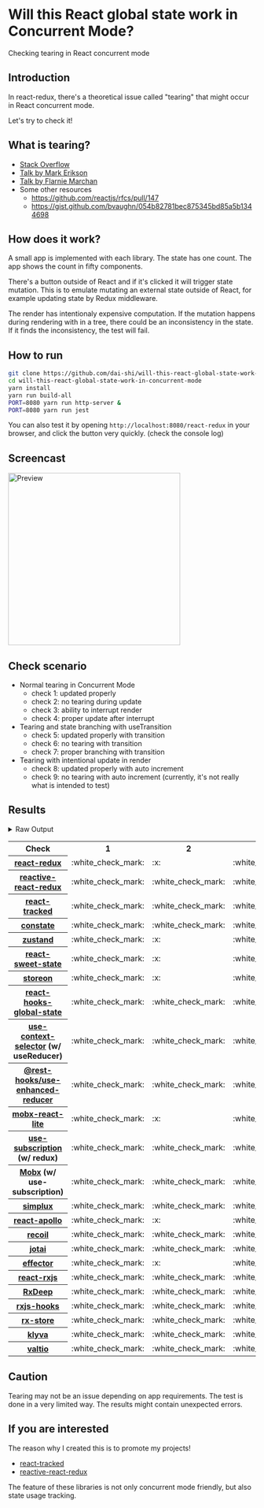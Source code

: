 # Will this React global state work in Concurrent Mode?

Checking tearing in React concurrent mode

## Introduction

In react-redux, there's a theoretical issue called "tearing"
that might occur in React concurrent mode.

Let's try to check it!

## What is tearing?

- [Stack Overflow](https://stackoverflow.com/questions/54891675/what-is-tearing-in-the-context-of-the-react-redux)
- [Talk by Mark Erikson](https://www.youtube.com/watch?v=yOZ4Ml9LlWE&t=933s)
- [Talk by Flarnie Marchan](https://www.youtube.com/watch?v=V1Ly-8Z1wQA&t=1079s)
- Some other resources
  - https://github.com/reactjs/rfcs/pull/147
  - https://gist.github.com/bvaughn/054b82781bec875345bd85a5b1344698

## How does it work?

A small app is implemented with each library.
The state has one count.
The app shows the count in fifty components.

There's a button outside of React and
if it's clicked it will trigger state mutation.
This is to emulate mutating an external state outside of React,
for example updating state by Redux middleware.

The render has intentionaly expensive computation.
If the mutation happens during rendering with in a tree,
there could be an inconsistency in the state.
If it finds the inconsistency, the test will fail.

## How to run

```bash
git clone https://github.com/dai-shi/will-this-react-global-state-work-in-concurrent-mode.git
cd will-this-react-global-state-work-in-concurrent-mode
yarn install
yarn run build-all
PORT=8080 yarn run http-server &
PORT=8080 yarn run jest
```

You can also test it by opening `http://localhost:8080/react-redux`
in your browser, and click the button very quickly. (check the console log)

## Screencast

<img src="https://user-images.githubusercontent.com/490574/61502196-ce109200-aa0d-11e9-9efc-6203545d367c.gif" alt="Preview" width="350" />

## Check scenario

- Normal tearing in Concurrent Mode
  - check 1: updated properly
  - check 2: no tearing during update
  - check 3: ability to interrupt render
  - check 4: proper update after interrupt
- Tearing and state branching with useTransition
  - check 5: updated properly with transition
  - check 6: no tearing with transition
  - check 7: proper branching with transition
- Tearing with intentional update in render
  - check 8: updated properly with auto increment
  - check 9: no tearing with auto increment (currently, it's not really what is intended to test)

## Results

<details>
<summary>Raw Output</summary>

```
  react-redux
    check with events from outside
      ✓ check 1: updated properly (2238 ms)
      ✕ check 2: no tearing during update (4 ms)
      ✓ check 3: ability to interrupt render (1 ms)
      ✓ check 4: proper update after interrupt (1207 ms)
    check with useTransition
      ✓ check 5: updated properly with transition (2315 ms)
      ✕ check 6: no tearing with transition (94 ms)
      ✕ check 7: proper branching with transition (5972 ms)
    check with intensive auto increment
      ✓ check 8: updated properly with auto increment (3241 ms)
      ✕ check 9: no tearing with auto increment (2 ms)
  redux-use-mutable-source
    check with events from outside
      ✓ check 1: updated properly (2213 ms)
      ✓ check 2: no tearing during update (1 ms)
      ✓ check 3: ability to interrupt render (1 ms)
      ✓ check 4: proper update after interrupt (1231 ms)
    check with useTransition
      ✓ check 5: updated properly with transition (2290 ms)
      ✓ check 6: no tearing with transition (86 ms)
      ✕ check 7: proper branching with transition (6066 ms)
    check with intensive auto increment
      ✓ check 8: updated properly with auto increment (3316 ms)
      ✕ check 9: no tearing with auto increment (2 ms)
  reactive-react-redux
    check with events from outside
      ✓ check 1: updated properly (3334 ms)
      ✓ check 2: no tearing during update (1 ms)
      ✓ check 3: ability to interrupt render
      ✓ check 4: proper update after interrupt (2257 ms)
    check with useTransition
      ✓ check 5: updated properly with transition (2303 ms)
      ✓ check 6: no tearing with transition (96 ms)
      ✕ check 7: proper branching with transition (5936 ms)
    check with intensive auto increment
      ✓ check 8: updated properly with auto increment (3316 ms)
      ✕ check 9: no tearing with auto increment (1 ms)
  react-tracked
    check with events from outside
      ✓ check 1: updated properly (3349 ms)
      ✓ check 2: no tearing during update (1 ms)
      ✓ check 3: ability to interrupt render
      ✓ check 4: proper update after interrupt (2253 ms)
    check with useTransition
      ✕ check 5: updated properly with transition (2493 ms)
      ✓ check 6: no tearing with transition (842 ms)
      ✓ check 7: proper branching with transition (5450 ms)
    check with intensive auto increment
      ✓ check 8: updated properly with auto increment (4313 ms)
      ✓ check 9: no tearing with auto increment (1 ms)
  constate
    check with events from outside
      ✓ check 1: updated properly (3252 ms)
      ✓ check 2: no tearing during update (1 ms)
      ✓ check 3: ability to interrupt render
      ✓ check 4: proper update after interrupt (1232 ms)
    check with useTransition
      ✓ check 5: updated properly with transition (2502 ms)
      ✓ check 6: no tearing with transition (89 ms)
      ✓ check 7: proper branching with transition (3275 ms)
    check with intensive auto increment
      ✓ check 8: updated properly with auto increment (3761 ms)
      ✓ check 9: no tearing with auto increment (2 ms)
  zustand
    check with events from outside
      ✓ check 1: updated properly (2887 ms)
      ✕ check 2: no tearing during update (2 ms)
      ✓ check 3: ability to interrupt render
      ✓ check 4: proper update after interrupt (1404 ms)
    check with useTransition
      ✓ check 5: updated properly with transition (2316 ms)
      ✕ check 6: no tearing with transition (81 ms)
      ✕ check 7: proper branching with transition (5937 ms)
    check with intensive auto increment
      ✓ check 8: updated properly with auto increment (3942 ms)
      ✕ check 9: no tearing with auto increment (2 ms)
  react-sweet-state
    check with events from outside
      ✓ check 1: updated properly (3668 ms)
      ✕ check 2: no tearing during update (1 ms)
      ✓ check 3: ability to interrupt render (1 ms)
      ✓ check 4: proper update after interrupt (2739 ms)
    check with useTransition
      ✓ check 5: updated properly with transition (3663 ms)
      ✓ check 6: no tearing with transition (85 ms)
      ✕ check 7: proper branching with transition (6161 ms)
    check with intensive auto increment
      ✓ check 8: updated properly with auto increment (2579 ms)
      ✕ check 9: no tearing with auto increment (20 ms)
  storeon
    check with events from outside
      ✓ check 1: updated properly (2548 ms)
      ✕ check 2: no tearing during update (2 ms)
      ✓ check 3: ability to interrupt render
      ✓ check 4: proper update after interrupt (1561 ms)
    check with useTransition
      ✓ check 5: updated properly with transition (2505 ms)
      ✓ check 6: no tearing with transition (87 ms)
      ✕ check 7: proper branching with transition (6072 ms)
    check with intensive auto increment
      ✓ check 8: updated properly with auto increment (4200 ms)
      ✕ check 9: no tearing with auto increment (1 ms)
  react-hooks-global-state
    check with events from outside
      ✓ check 1: updated properly (4228 ms)
      ✓ check 2: no tearing during update (1 ms)
      ✓ check 3: ability to interrupt render (1 ms)
      ✓ check 4: proper update after interrupt (1487 ms)
    check with useTransition
      ✓ check 5: updated properly with transition (2446 ms)
      ✓ check 6: no tearing with transition (207 ms)
      ✕ check 7: proper branching with transition (6332 ms)
    check with intensive auto increment
      ✓ check 8: updated properly with auto increment (4025 ms)
      ✕ check 9: no tearing with auto increment (1 ms)
  use-context-selector
    check with events from outside
      ✓ check 1: updated properly (4111 ms)
      ✓ check 2: no tearing during update (1 ms)
      ✓ check 3: ability to interrupt render
      ✓ check 4: proper update after interrupt (2778 ms)
    check with useTransition
      ✕ check 5: updated properly with transition (2461 ms)
      ✓ check 6: no tearing with transition (1390 ms)
      ✓ check 7: proper branching with transition (6169 ms)
    check with intensive auto increment
      ✓ check 8: updated properly with auto increment (5177 ms)
      ✓ check 9: no tearing with auto increment (1 ms)
  use-enhanced-reducer
    check with events from outside
      ✓ check 1: updated properly (2735 ms)
      ✓ check 2: no tearing during update (2 ms)
      ✓ check 3: ability to interrupt render
      ✓ check 4: proper update after interrupt (1298 ms)
    check with useTransition
      ✓ check 5: updated properly with transition (2440 ms)
      ✓ check 6: no tearing with transition (79 ms)
      ✓ check 7: proper branching with transition (4031 ms)
    check with intensive auto increment
      ✓ check 8: updated properly with auto increment (3469 ms)
      ✓ check 9: no tearing with auto increment (1 ms)
  mobx-react-lite
    check with events from outside
      ✓ check 1: updated properly (2451 ms)
      ✕ check 2: no tearing during update (1 ms)
      ✓ check 3: ability to interrupt render
      ✓ check 4: proper update after interrupt (1363 ms)
    check with useTransition
      ✓ check 5: updated properly with transition (2516 ms)
      ✕ check 6: no tearing with transition (79 ms)
      ✕ check 7: proper branching with transition (6217 ms)
    check with intensive auto increment
      ✓ check 8: updated properly with auto increment (2400 ms)
      ✕ check 9: no tearing with auto increment (2 ms)
  use-subscription
    check with events from outside
      ✓ check 1: updated properly (2930 ms)
      ✓ check 2: no tearing during update (1 ms)
      ✓ check 3: ability to interrupt render
      ✓ check 4: proper update after interrupt (1456 ms)
    check with useTransition
      ✓ check 5: updated properly with transition (2445 ms)
      ✓ check 6: no tearing with transition (243 ms)
      ✕ check 7: proper branching with transition (6346 ms)
    check with intensive auto increment
      ✓ check 8: updated properly with auto increment (3707 ms)
      ✕ check 9: no tearing with auto increment (3 ms)
  mobx-use-sub
    check with events from outside
      ✓ check 1: updated properly (2444 ms)
      ✓ check 2: no tearing during update (1 ms)
      ✓ check 3: ability to interrupt render
      ✓ check 4: proper update after interrupt (1192 ms)
    check with useTransition
      ✓ check 5: updated properly with transition (2458 ms)
      ✓ check 6: no tearing with transition (214 ms)
      ✕ check 7: proper branching with transition (6269 ms)
    check with intensive auto increment
      ✓ check 8: updated properly with auto increment (2645 ms)
      ✕ check 9: no tearing with auto increment (1 ms)
  react-state
    check with events from outside
      ✓ check 1: updated properly (3462 ms)
      ✓ check 2: no tearing during update (2 ms)
      ✓ check 3: ability to interrupt render
      ✓ check 4: proper update after interrupt (1521 ms)
    check with useTransition
      ✓ check 5: updated properly with transition (2648 ms)
      ✓ check 6: no tearing with transition (84 ms)
      ✓ check 7: proper branching with transition (3768 ms)
    check with intensive auto increment
      ✓ check 8: updated properly with auto increment (3709 ms)
      ✓ check 9: no tearing with auto increment (1 ms)
  simplux
    check with events from outside
      ✓ check 1: updated properly (2265 ms)
      ✓ check 2: no tearing during update (1 ms)
      ✓ check 3: ability to interrupt render
      ✓ check 4: proper update after interrupt (1215 ms)
    check with useTransition
      ✓ check 5: updated properly with transition (2439 ms)
      ✓ check 6: no tearing with transition (83 ms)
      ✕ check 7: proper branching with transition (6123 ms)
    check with intensive auto increment
      ✓ check 8: updated properly with auto increment (2177 ms)
      ✓ check 9: no tearing with auto increment
  react-apollo
    check with events from outside
      ✓ check 1: updated properly (3276 ms)
      ✕ check 2: no tearing during update (1 ms)
      ✓ check 3: ability to interrupt render
      ✓ check 4: proper update after interrupt (1207 ms)
    check with useTransition
      ✓ check 5: updated properly with transition (2444 ms)
      ✕ check 6: no tearing with transition (789 ms)
      ✕ check 7: proper branching with transition (6008 ms)
    check with intensive auto increment
      ✓ check 8: updated properly with auto increment (3050 ms)
      ✕ check 9: no tearing with auto increment (1 ms)
  recoil
    check with events from outside
      ✓ check 1: updated properly (2208 ms)
      ✓ check 2: no tearing during update (1 ms)
      ✓ check 3: ability to interrupt render
      ✓ check 4: proper update after interrupt (2218 ms)
    check with useTransition
      ✕ check 5: updated properly with transition (2549 ms)
      ✓ check 6: no tearing with transition (827 ms)
      ✕ check 7: proper branching with transition (6109 ms)
    check with intensive auto increment
      ✓ check 8: updated properly with auto increment (3165 ms)
      ✓ check 9: no tearing with auto increment (1 ms)
  jotai
    check with events from outside
      ✓ check 1: updated properly (2320 ms)
      ✓ check 2: no tearing during update (20 ms)
      ✓ check 3: ability to interrupt render
      ✓ check 4: proper update after interrupt (1309 ms)
    check with useTransition
      ✓ check 5: updated properly with transition (2587 ms)
      ✓ check 6: no tearing with transition (147 ms)
      ✕ check 7: proper branching with transition (6247 ms)
    check with intensive auto increment
      ✓ check 8: updated properly with auto increment (2443 ms)
      ✓ check 9: no tearing with auto increment (22 ms)
  effector
    check with events from outside
      ✓ check 1: updated properly (3300 ms)
      ✕ check 2: no tearing during update (2 ms)
      ✓ check 3: ability to interrupt render
      ✓ check 4: proper update after interrupt (2158 ms)
    check with useTransition
      ✓ check 5: updated properly with transition (3137 ms)
      ✕ check 6: no tearing with transition (77 ms)
      ✕ check 7: proper branching with transition (5997 ms)
    check with intensive auto increment
      ✓ check 8: updated properly with auto increment (2341 ms)
      ✕ check 9: no tearing with auto increment (18 ms)
  react-rxjs
    check with events from outside
      ✓ check 1: updated properly (3293 ms)
      ✓ check 2: no tearing during update (1 ms)
      ✓ check 3: ability to interrupt render
      ✓ check 4: proper update after interrupt (1235 ms)
    check with useTransition
      ✓ check 5: updated properly with transition (2316 ms)
      ✓ check 6: no tearing with transition (46 ms)
      ✕ check 7: proper branching with transition (5933 ms)
    check with intensive auto increment
      ✓ check 8: updated properly with auto increment (3215 ms)
      ✓ check 9: no tearing with auto increment (1 ms)
  rxdeep
    check with events from outside
      ✓ check 1: updated properly (3197 ms)
      ✓ check 2: no tearing during update
      ✓ check 3: ability to interrupt render (1 ms)
      ✓ check 4: proper update after interrupt (2180 ms)
    check with useTransition
      ✓ check 5: updated properly with transition (2329 ms)
      ✓ check 6: no tearing with transition (43 ms)
      ✕ check 7: proper branching with transition (5941 ms)
    check with intensive auto increment
      ✓ check 8: updated properly with auto increment (3240 ms)
      ✕ check 9: no tearing with auto increment (3 ms)
  rxjs-hooks
    check with events from outside
      ✓ check 1: updated properly (3303 ms)
      ✓ check 2: no tearing during update (1 ms)
      ✓ check 3: ability to interrupt render
      ✓ check 4: proper update after interrupt (1309 ms)
    check with useTransition
      ✓ check 5: updated properly with transition (2552 ms)
      ✓ check 6: no tearing with transition (848 ms)
      ✕ check 7: proper branching with transition (6123 ms)
    check with intensive auto increment
      ✓ check 8: updated properly with auto increment (3158 ms)
      ✓ check 9: no tearing with auto increment (1 ms)
  rx-store
    check with events from outside
      ✓ check 1: updated properly (3179 ms)
      ✓ check 2: no tearing during update (1 ms)
      ✓ check 3: ability to interrupt render
      ✓ check 4: proper update after interrupt (1182 ms)
    check with useTransition
      ✓ check 5: updated properly with transition (2509 ms)
      ✓ check 6: no tearing with transition (825 ms)
      ✕ check 7: proper branching with transition (6131 ms)
    check with intensive auto increment
      ✓ check 8: updated properly with auto increment (3166 ms)
      ✓ check 9: no tearing with auto increment (1 ms)
  klyva
    check with events from outside
      ✓ check 1: updated properly (3308 ms)
      ✓ check 2: no tearing during update
      ✓ check 3: ability to interrupt render (1 ms)
      ✓ check 4: proper update after interrupt (1143 ms)
    check with useTransition
      ✓ check 5: updated properly with transition (2417 ms)
      ✓ check 6: no tearing with transition (129 ms)
      ✕ check 7: proper branching with transition (6242 ms)
    check with intensive auto increment
      ✓ check 8: updated properly with auto increment (3251 ms)
      ✕ check 9: no tearing with auto increment (2 ms)
  valtio
    check with events from outside
      ✓ check 1: updated properly (3315 ms)
      ✓ check 2: no tearing during update (1 ms)
      ✓ check 3: ability to interrupt render
      ✓ check 4: proper update after interrupt (1256 ms)
    check with useTransition
      ✓ check 5: updated properly with transition (2399 ms)
      ✓ check 6: no tearing with transition (845 ms)
      ✕ check 7: proper branching with transition (6122 ms)
    check with intensive auto increment
      ✓ check 8: updated properly with auto increment (3142 ms)
      ✓ check 9: no tearing with auto increment (1 ms)
```

</details>

<table>
  <tr>
    <th>Check</th>
    <th>1</th>
    <th>2</th>
    <th>3</th>
    <th>4</th>
    <th>5</th>
    <th>6</th>
    <th>7</th>
    <th>8</th>
    <th>9</th>
  </tr>

  <tr>
    <th><a href="https://react-redux.js.org">react-redux</a></th>
    <td>:white_check_mark:</td>
    <td>:x:</td>
    <td>:white_check_mark:</td>
    <td>:white_check_mark:</td>
    <td>:white_check_mark:</td>
    <td>:x:</td>
    <td>:x:</td>
    <td>:white_check_mark:</td>
    <td>:x:</td>
  </tr>

  <tr>
    <th><a href="https://github.com/dai-shi/reactive-react-redux">reactive-react-redux</a></th>
    <td>:white_check_mark:</td>
    <td>:white_check_mark:</td>
    <td>:white_check_mark:</td>
    <td>:white_check_mark:</td>
    <td>:white_check_mark:</td>
    <td>:white_check_mark:</td>
    <td>:x:</td>
    <td>:white_check_mark:</td>
    <td>:x:</td>
  </tr>

  </tr>
    <th><a href="https://react-tracked.js.org">react-tracked</a></th>
    <td>:white_check_mark:</td>
    <td>:white_check_mark:</td>
    <td>:white_check_mark:</td>
    <td>:white_check_mark:</td>
    <td>:x:</td>
    <td>:white_check_mark:</td>
    <td>:white_check_mark:</td>
    <td>:white_check_mark:</td>
    <td>:white_check_mark:</td>
  </tr>

  </tr>
    <th><a href="https://github.com/diegohaz/constate">constate</a></th>
    <td>:white_check_mark:</td>
    <td>:white_check_mark:</td>
    <td>:white_check_mark:</td>
    <td>:white_check_mark:</td>
    <td>:white_check_mark:</td>
    <td>:white_check_mark:</td>
    <td>:white_check_mark:</td>
    <td>:white_check_mark:</td>
    <td>:white_check_mark:</td>
  </tr>

  </tr>
    <th><a href="https://github.com/react-spring/zustand">zustand</a></th>
    <td>:white_check_mark:</td>
    <td>:x:</td>
    <td>:white_check_mark:</td>
    <td>:white_check_mark:</td>
    <td>:white_check_mark:</td>
    <td>:x:</td>
    <td>:x:</td>
    <td>:white_check_mark:</td>
    <td>:x:</td>
  </tr>

  </tr>
    <th><a href="https://github.com/atlassian/react-sweet-state">react-sweet-state</a></th>
    <td>:white_check_mark:</td>
    <td>:x:</td>
    <td>:white_check_mark:</td>
    <td>:white_check_mark:</td>
    <td>:white_check_mark:</td>
    <td>:white_check_mark:</td>
    <td>:x:</td>
    <td>:white_check_mark:</td>
    <td>:x:</td>
  </tr>

  </tr>
    <th><a href="https://github.com/storeon/storeon">storeon</a></th>
    <td>:white_check_mark:</td>
    <td>:x:</td>
    <td>:white_check_mark:</td>
    <td>:white_check_mark:</td>
    <td>:white_check_mark:</td>
    <td>:white_check_mark:</td>
    <td>:x:</td>
    <td>:white_check_mark:</td>
    <td>:x:</td>
  </tr>

  </tr>
    <th><a href="https://github.com/dai-shi/react-hooks-global-state">react-hooks-global-state</a></th>
    <td>:white_check_mark:</td>
    <td>:white_check_mark:</td>
    <td>:white_check_mark:</td>
    <td>:white_check_mark:</td>
    <td>:white_check_mark:</td>
    <td>:white_check_mark:</td>
    <td>:x:</td>
    <td>:white_check_mark:</td>
    <td>:x:</td>
  </tr>

  </tr>
    <th><a href="https://github.com/dai-shi/use-context-selector">use-context-selector</a> (w/ useReducer)</th>
    <td>:white_check_mark:</td>
    <td>:white_check_mark:</td>
    <td>:white_check_mark:</td>
    <td>:white_check_mark:</td>
    <td>:x:</td>
    <td>:white_check_mark:</td>
    <td>:white_check_mark:</td>
    <td>:white_check_mark:</td>
    <td>:white_check_mark:</td>
  </tr>

  <tr>
    <th><a href="https://github.com/coinbase/rest-hooks/tree/master/packages/use-enhanced-reducer">@rest-hooks/use-enhanced-reducer</a></th>
    <td>:white_check_mark:</td>
    <td>:white_check_mark:</td>
    <td>:white_check_mark:</td>
    <td>:white_check_mark:</td>
    <td>:white_check_mark:</td>
    <td>:white_check_mark:</td>
    <td>:white_check_mark:</td>
    <td>:white_check_mark:</td>
    <td>:white_check_mark:</td>
  </tr>

  </tr>
    <th><a href="https://github.com/mobxjs/mobx-react-lite">mobx-react-lite</a></th>
    <td>:white_check_mark:</td>
    <td>:x:</td>
    <td>:white_check_mark:</td>
    <td>:white_check_mark:</td>
    <td>:white_check_mark:</td>
    <td>:x:</td>
    <td>:x:</td>
    <td>:white_check_mark:</td>
    <td>:x:</td>
  </tr>

  </tr>
    <th><a href="https://github.com/facebook/react/tree/master/packages/use-subscription">use-subscription</a> (w/ redux)</th>
    <td>:white_check_mark:</td>
    <td>:white_check_mark:</td>
    <td>:white_check_mark:</td>
    <td>:white_check_mark:</td>
    <td>:white_check_mark:</td>
    <td>:white_check_mark:</td>
    <td>:x:</td>
    <td>:white_check_mark:</td>
    <td>:x:</td>
  </tr>

  <tr>
    <th><a href="https://mobx.js.org/">Mobx</a> (w/ use-subscription)</th>
    <td>:white_check_mark:</td>
    <td>:white_check_mark:</td>
    <td>:white_check_mark:</td>
    <td>:white_check_mark:</td>
    <td>:white_check_mark:</td>
    <td>:white_check_mark:</td>
    <td>:x:</td>
    <td>:white_check_mark:</td>
    <td>:x:</td>
  </tr>

  <tr>
    <th><a href="https://github.com/MrWolfZ/simplux">simplux</a></th>
    <td>:white_check_mark:</td>
    <td>:white_check_mark:</td>
    <td>:white_check_mark:</td>
    <td>:white_check_mark:</td>
    <td>:white_check_mark:</td>
    <td>:white_check_mark:</td>
    <td>:x:</td>
    <td>:white_check_mark:</td>
    <td>:white_check_mark:</td>
  </tr>

  <tr>
    <th><a href="https://github.com/apollographql/react-apollo">react-apollo</a></th>
    <td>:white_check_mark:</td>
    <td>:x:</td>
    <td>:white_check_mark:</td>
    <td>:white_check_mark:</td>
    <td>:white_check_mark:</td>
    <td>:x:</td>
    <td>:x:</td>
    <td>:white_check_mark:</td>
    <td>:x:</td>
  </tr>

  <tr>
    <th><a href="https://github.com/facebookexperimental/Recoil">recoil</a></th>
    <td>:white_check_mark:</td>
    <td>:white_check_mark:</td>
    <td>:white_check_mark:</td>
    <td>:white_check_mark:</td>
    <td>:x:</td>
    <td>:white_check_mark:</td>
    <td>:x:</td>
    <td>:white_check_mark:</td>
    <td>:white_check_mark:</td>
  </tr>

  <tr>
    <th><a href="https://github.com/react-spring/jotai">jotai</a></th>
    <td>:white_check_mark:</td>
    <td>:white_check_mark:</td>
    <td>:white_check_mark:</td>
    <td>:white_check_mark:</td>
    <td>:white_check_mark:</td>
    <td>:white_check_mark:</td>
    <td>:x:</td>
    <td>:white_check_mark:</td>
    <td>:white_check_mark:</td>
  </tr>

  <tr>
    <th><a href="https://github.com/zerobias/effector">effector</a></th>
    <td>:white_check_mark:</td>
    <td>:x:</td>
    <td>:white_check_mark:</td>
    <td>:white_check_mark:</td>
    <td>:white_check_mark:</td>
    <td>:x:</td>
    <td>:x:</td>
    <td>:white_check_mark:</td>
    <td>:x:</td>
  </tr>

  <tr>
    <th><a href="https://react-rxjs.org">react-rxjs</a></th>
    <td>:white_check_mark:</td>
    <td>:white_check_mark:</td>
    <td>:white_check_mark:</td>
    <td>:white_check_mark:</td>
    <td>:white_check_mark:</td>
    <td>:white_check_mark:</td>
    <td>:x:</td>
    <td>:white_check_mark:</td>
    <td>:white_check_mark:</td>
  </tr>

  <tr>
    <th><a href="https://loreanvictor.github.io/rxdeep">RxDeep</a></th>
    <td>:white_check_mark:</td>
    <td>:white_check_mark:</td>
    <td>:white_check_mark:</td>
    <td>:white_check_mark:</td>
    <td>:white_check_mark:</td>
    <td>:white_check_mark:</td>
    <td>:x:</td>
    <td>:white_check_mark:</td>
    <td>:x:</td>
  </tr>

  <tr>
    <th><a href="https://github.com/LeetCode-OpenSource/rxjs-hooks">rxjs-hooks</a></th>
    <td>:white_check_mark:</td>
    <td>:white_check_mark:</td>
    <td>:white_check_mark:</td>
    <td>:white_check_mark:</td>
    <td>:white_check_mark:</td>
    <td>:white_check_mark:</td>
    <td>:x:</td>
    <td>:white_check_mark:</td>
    <td>:white_check_mark:</td>
  </tr>

  <tr>
    <th><a href="https://github.com/rx-store/rx-store">rx-store</a></th>
    <td>:white_check_mark:</td>
    <td>:white_check_mark:</td>
    <td>:white_check_mark:</td>
    <td>:white_check_mark:</td>
    <td>:white_check_mark:</td>
    <td>:white_check_mark:</td>
    <td>:x:</td>
    <td>:white_check_mark:</td>
    <td>:white_check_mark:</td>
  </tr>

  <tr>
    <th><a href="https://github.com/merisbahti/klyva">klyva</a></th>
    <td>:white_check_mark:</td>
    <td>:white_check_mark:</td>
    <td>:white_check_mark:</td>
    <td>:white_check_mark:</td>
    <td>:white_check_mark:</td>
    <td>:white_check_mark:</td>
    <td>:x:</td>
    <td>:white_check_mark:</td>
    <td>:x:</td>

  <tr>
    <th><a href="https://github.com/pmndrs/valtio">valtio</a></th>
    <td>:white_check_mark:</td>
    <td>:white_check_mark:</td>
    <td>:white_check_mark:</td>
    <td>:white_check_mark:</td>
    <td>:white_check_mark:</td>
    <td>:white_check_mark:</td>
    <td>:x:</td>
    <td>:white_check_mark:</td>
    <td>:white_check_mark:</td>
  </tr>
</table>

## Caution

Tearing may not be an issue depending on app requirements.
The test is done in a very limited way.
The results might contain unexpected errors.

## If you are interested

The reason why I created this is to promote my projects!

- [react-tracked](https://github.com/dai-shi/react-tracked)
- [reactive-react-redux](https://github.com/dai-shi/reactive-react-redux)

The feature of these libraries is not only concurrent mode friendly,
but also state usage tracking.

